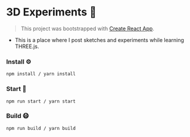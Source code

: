 # 3D Experiments 🎲
> This project was bootstrapped with [Create React App](https://github.com/facebook/create-react-app).
- This is a place where I post sketches and experiments while learning THREE.js.

### Install ⚙️

```
npm install / yarn install
```

### Start 🏃

```
npm run start / yarn start
```

### Build 😷

```
npm run build / yarn build
```

